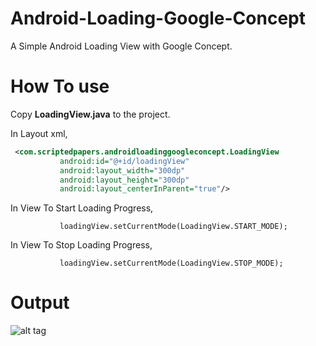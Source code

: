 # Android-Loading-Google-Concept
A Simple Android Loading View with Google Concept.

# **How To use**
Copy **LoadingView.java** to the project.

In Layout xml,
```xml
 <com.scriptedpapers.androidloadinggoogleconcept.LoadingView
           android:id="@+id/loadingView"
           android:layout_width="300dp"
           android:layout_height="300dp"
           android:layout_centerInParent="true"/>
```

In View To Start Loading Progress,
```
           loadingView.setCurrentMode(LoadingView.START_MODE);
```

In View To Stop Loading Progress,
```
           loadingView.setCurrentMode(LoadingView.STOP_MODE);
```

# **Output**
![alt tag](https://github.com/maheswaranapk/Android-Loading-Google-Concept/blob/master/sample/Output.gif)
